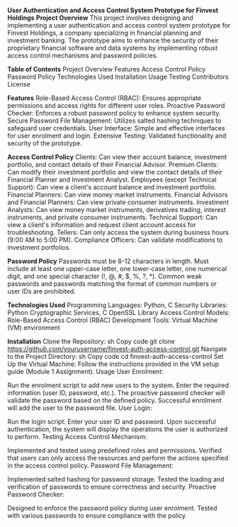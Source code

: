 **User Authentication and Access Control System Prototype for Finvest Holdings**
**Project Overview**
This project involves designing and implementing a user authentication and access control system prototype for Finvest Holdings, a company specializing in financial planning and investment banking. The prototype aims to enhance the security of their proprietary financial software and data systems by implementing robust access control mechanisms and password policies.

**Table of Contents**
Project Overview
Features
Access Control Policy
Password Policy
Technologies Used
Installation
Usage
Testing
Contributors
License

**Features**
Role-Based Access Control (RBAC): Ensures appropriate permissions and access rights for different user roles.
Proactive Password Checker: Enforces a robust password policy to enhance system security.
Secure Password File Management: Utilizes salted hashing techniques to safeguard user credentials.
User Interface: Simple and effective interfaces for user enrolment and login.
Extensive Testing: Validated functionality and security of the prototype.

**Access Control Policy**
Clients: Can view their account balance, investment portfolio, and contact details of their Financial Advisor.
Premium Clients: Can modify their investment portfolio and view the contact details of their Financial Planner and Investment Analyst.
Employees (except Technical Support): Can view a client's account balance and investment portfolio.
Financial Planners: Can view money market instruments.
Financial Advisors and Financial Planners: Can view private consumer instruments.
Investment Analysts: Can view money market instruments, derivatives trading, interest instruments, and private consumer instruments.
Technical Support: Can view a client's information and request client account access for troubleshooting.
Tellers: Can only access the system during business hours (9:00 AM to 5:00 PM).
Compliance Officers: Can validate modifications to investment portfolios.

**Password Policy**
Passwords must be 8-12 characters in length.
Must include at least one upper-case letter, one lower-case letter, one numerical digit, and one special character (!, @, #, $, %, ?, *).
Common weak passwords and passwords matching the format of common numbers or user IDs are prohibited.

**Technologies Used**
Programming Languages: Python, C
Security Libraries: Python Cryptographic Services, C OpenSSL Library
Access Control Models: Role-Based Access Control (RBAC)
Development Tools: Virtual Machine (VM) environment

**Installation**
Clone the Repository:
sh
Copy code
git clone https://github.com/yourusername/finvest-auth-access-control.git
Navigate to the Project Directory:
sh
Copy code
cd finvest-auth-access-control
Set Up the Virtual Machine: Follow the instructions provided in the VM setup guide (Module 1 Assignment).
Usage
User Enrolment:

Run the enrolment script to add new users to the system.
Enter the required information (user ID, password, etc.).
The proactive password checker will validate the password based on the defined policy.
Successful enrolment will add the user to the password file.
User Login:

Run the login script.
Enter your user ID and password.
Upon successful authentication, the system will display the operations the user is authorized to perform.
Testing
Access Control Mechanism:

Implemented and tested using predefined roles and permissions.
Verified that users can only access the resources and perform the actions specified in the access control policy.
Password File Management:

Implemented salted hashing for password storage.
Tested the loading and verification of passwords to ensure correctness and security.
Proactive Password Checker:

Designed to enforce the password policy during user enrolment.
Tested with various passwords to ensure compliance with the policy.



